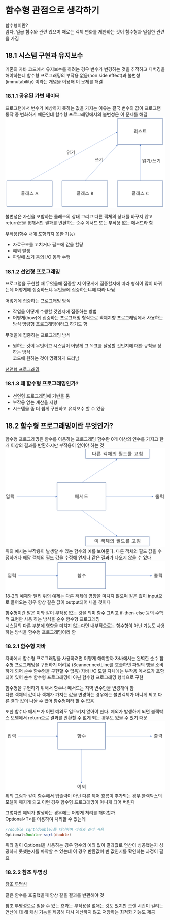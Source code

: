 # 함수형 관점으로 생각하기
함수형이란?  
람다, 일급 함수와 관련 있으며 때로는 객체 변화를 제한하는 것이 함수형과 밀접한 관련을 가짐  

## 18.1 시스템 구현과 유지보수
기존의 자바 코드에서 유지보수를 하려는 경우 변수가 변경하는 것을 추적하고 디버깅을 해야하는데 함수형 프로그래밍의 부작용 없음(non side effect)과 불변성(immutability) 이라는 개념을 이용해 이 문제를 해결

### 18.1.1 공유된 가변 데이터
프로그램에서 변수가 예상하지 못하는 값을 가지는 이유는 결국 변수의 값이 프로그램 동작 중 변화하기 때문인데 함수형 프로그래밍에서의 불변성은 이 문제를 해결  
![chapter18-1](image/18_1.png)

불변성은 자신을 포함하는 클래스의 상태 그리고 다른 객체의 상태를 바꾸지 않고 return문을 통해서만 결과를 반환하는 순수 메서드 또는 부작용 없는 메서드라 함

부작용(함수 내에 포함되지 못한 기능)
- 자료구조를 고치거나 필드에 값을 할당
- 예외 발생
- 파일에 쓰기 등의 I/O 동작 수행

### 18.1.2 선언형 프로그래밍
프로그램을 구현할 때 무엇을에 집중할 지 어떻게에 집중할지에 따라 형식이 많이 바뀌는데
어떻게에 집중하느냐 무엇을에 집중하는냐에 따라 나뉨  

어떻게에 집중하는 프로그래밍 방식
- 작업을 어떻게 수행할 것인지에 집중하는 방법
- 어떻게(how)에 집중하는 프로그래밍 형식으로 객체지향 프로그래밍에서 사용하는 방식
명령형 프로그래밍이라고 하기도 함 

무엇을에 집중하는 프로그래밍 방식
- 원하는 것이 무엇이고 시스템이 어떻게 그 목표를 달성할 것인지에 대한 규칙을 정하는 방식  
코드에 원하는 것이 명확하게 드러남

[선언형 프로그래밍](https://ko.wikipedia.org/wiki/%EC%84%A0%EC%96%B8%ED%98%95_%ED%94%84%EB%A1%9C%EA%B7%B8%EB%9E%98%EB%B0%8D)

### 18.1.3 왜 함수형 프로그래밍인가?
- 선언형 프로그래밍에 기반을 둠
- 부작용 없는 계산을 지향
- 시스템을 좀 더 쉽게 구현하고 유지보수 할 수 있음

## 18.2 함수형 프로그래밍이란 무엇인가?
함수형 프로그래밍은 함수를 이용하는 프로그래밍
함수란 0개 이상의 인수를 가지고 한 개 이상의 결과를 반환하지만 부작용이 없어야 하는 것  
![chapter18-2](image/18_2.png)  
위의 예시는 부작용이 발생할 수 있는 함수의 예를 보여준다.
다른 객체의 필드 값을 수정하거나 해당 객체의 필드 값을 수정해 언제나 같은 결과가 나오지 않을 수 있다  
![chapter18-3](image/18_3.png)  
18-2의 예제와 달리 위의 예제는 다른 객체에 영향을 미치지 않으며 같은 값이 input으로 들어오는 경우 항상 같은 값이 output되어 나올 것이다

함수형이란 말은 이와 같이 부작용 없는 것을 의미
함수 그리고 if-then-else 등의 수학적 표현만 사용 하는 방식을 순수 함수형 프로그래밍  
시스템의 다른 부분에 영향을 미치지 않는다면 내부적으로는 함수형이 아닌 기능도 사용하는 방식을 함수형 프로그래밍이라 함

### 18.2.1 함수형 자바
자바에서 함수형 프로그래밍을 사용하려면 어떻게 해야할까
자바에서는 완벽한 순수 함수형 프로그래밍을 구현하기 어려움
(Scanner.nextLine를 호출하면 파일의 행을 소비하게 되어 순수 함수형을 구현할 수 없음)
자바 I/O 모델 자체에는 부작용 메서드가 포함되어 있어 순수 함수형 프로그래밍이 아닌 함수형 프로그래밍 형식으로 구현

함수형을 구현하기 위해서 함수나 메서드는 지역 변수만을 변경해야 함  
다른 객체의 값이나 객체가 가지는 값을 변경하는 경우에는 불변객체가 아니게 되고 다른 결과 값이 나올 수 있어 함수형이라 할 수 없음

또한 함수나 메서드가 어떤 예외도 일으키지 않아야 한다.
예외가 발생하게 되면 블랙박스 모델에서 return으로 결과를 반환할 수 없게 되는 경우도 있을 수 있기 때문  
![chapter18-4](image/18_4.png)  
위의 그림과 같이 함수에서 입출력이 아닌 다른 제어 흐름이 추가되는 경우 블랙박스의 모델이 깨지게 되고 이런 경우 함수형 프로그래밍이 아니게 되어 버린다

그렇다면 예외가 발생하는 경우에는 어떻게 처리를 해야할까  
Optional\<T>를 이용하여 처리할 수 있는데 
```java
//double sqrt(double)를 대신하여 아래와 같이 사용
Optional<Double> sqrt(double)
```
위와 같이 Optional을 사용하는 경우 함수의 예외 없이 결과값로 연산이 성공했는지 성공하지 못했는지를 파악할 수 있는데 이 경우 반환값이 빈 값인지를 확인하는 과정이 필요

### 18.2.2 참조 투명성
[참조 투명성](https://ko.wikipedia.org/wiki/%EC%B0%B8%EC%A1%B0_%ED%88%AC%EB%AA%85%EC%84%B1)

같은 함수를 호출했을때 항상 같을 결과를 반환해야 것

참조 투명성으로 얻을 수 있는 효과는 부작용을 없애는 것도 있지만 오랜 시간이 걸리는 연산에 대 해 캐싱 기능을 제공해 다시 계산하지 않고 저장하는 최적화 기능도 제공
